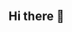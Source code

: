 ## Hi there 👋

<!--
**enejepromise/enejepromise** is a ✨ _special_ ✨ repository because its `README.md` (this file) appears on your GitHub profile.

Here are some ideas to get you started:

- 🔭 I am a Fullstack Software Engineer specializing in (Backend) with strong ownership mindset,Proficient in
backend technologies, with exceptional communication, critical thinking, problem solving and collaboration
skills, and a relentless passion for continuous learning and innovation.
Adept at leveraging technical expertise to solve complex challenges and
drive impactful results.

I’m currently working on MumCare with my Team Mates: A comprehensive platform for improving maternal and child
health by empowering pregnant women and healthcare providers. Features
include antenatal visit tracking, immunization schedules, and real-time health
information.
- 🌱 I’m currently learning Foundational Skills with ALX, Deeply learning about the 8 meta skills, which are;
## Leading Self
## Leading Others
## Critical Thinking
## Communicating for Impact
## Entrepreneurial Thinking
## Managing Complex Tasks
## Tech Ecosystem
## Quantitative Reasoning
- 👯 I’m looking to collaborate on solving real world problems through technology
- 🤔 I’m looking for help with Internship opportunity and Volunteer role
- 📫 How to reach me: enejepromise@gmail.com
-->

